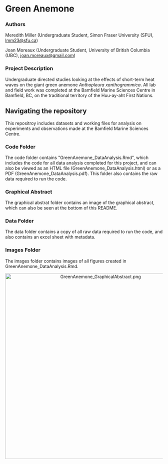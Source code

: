 # Green Anemone

### Authors

Meredith Miller (Undergraduate Student, Simon Fraser University (SFU), lmm23@sfu.ca)

Joan Moreaux (Undergraduate Student, University of British Columbia (UBC), joan.moreaux@gmail.com)

### Project Description

Undergraduate directed studies looking at the effects of short-term heat waves on the giant green anemone *Anthopleura xanthogrammica*. All lab and field work was completed at the Bamfield Marine Sciences Centre in Bamfield, BC, on the traditional territory of the Huu-ay-aht First Nations.

## Navigating the repository
This repositroy includes datasets and working files for analysis on experiments and observations made at the Bamfield Marine Sciences Centre. 

### Code Folder
The code folder contains "GreenAnemone_DataAnalysis.Rmd", which includes the code for all data analysis completed for this project, and can also be viewed as an HTML file (GreenAnemone_DataAnalysis.html) or as a PDF (GreenAnemone_DataAnalysis.pdf). This folder also contains the raw data required to run the code. 

### Graphical Abstract 
The graphical abstrat folder contains an image of the graphical abstract, which can also be seen at the bottom of this README.

### Data Folder
The data folder contains a copy of all raw data required to run the code, and also contains an excel sheet with metadata. 

### Images Folder
The images folder contains images of all figures created in GreenAnemone_DataAnalysis.Rmd. 

<p align="center">
<img width="594" alt="GreenAnemone_GraphicalAbstract.png" src="https://github.com/meredithyvr/Green_Anemone/blob/main/graphical%20abstract/GreenAnemone_GraphicalAbstract.png">
